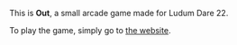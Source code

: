 This is **Out**, a small arcade game made for Ludum Dare 22.

To play the game, simply go to [the website].

 [the website]: http://stephank.github.com/out-game/
